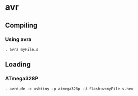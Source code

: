 # avr
## Compiling
### Using avra
~~~~
. avra myFile.s
~~~~

## Loading
### ATmega328P
~~~~
. avrdude -c usbtiny -p atmega328p -U flash:w:myFile.s.hex
~~~~
